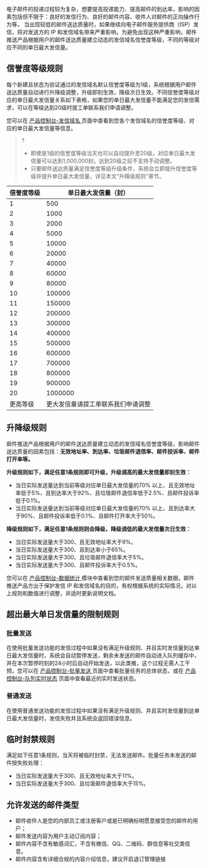 电子邮件的投递过程较为复杂，想要提高投递能力、提高邮件的到达率，影响的因素包括但不限于：良好的发信行为、良好的邮件内容、收件人对邮件的正向操作行为等。
当出现较低的邮件送达质量时，如果继续向电子邮件服务提供商（ISP）发信，将对发送方的 IP 和发信域名带来严重影响，为避免出现这种严重影响，邮件推送产品根据用户的邮件送达质量建立动态的发信域名信誉度等级，不同的等级对应不同的单日最大发信量。

## 信誉度等级规则
每个新建且状态为验证通过的发信域名默认信誉度等级为1级，系统根据用户邮件送达质量自动进行升降级调整，升级即刻生效，降级次日生效。不同信誉度等级对应的单日最大发信量关系如下表格，如果您的单日最大发信量不能满足您的发信需求，可以在等级达到20级时提工单联系我们申请调整。

您可以在 [产品控制台-发信域名 ](https://console.cloud.tencent.com/ses/domain)页面中查看到您各个发信域名的信誉度等级、对应的单日最大发信量等信息。
>?
>- 即使是1级的信誉度等级当天也可以自动提升至20级，对应单日最大发信量可以达到1,000,000封。达到20级之前不支持手动调整。
>- 只要邮件送达质量满足信誉度等级升级条件，系统会立即提升信誉度等级并提升单日最大发信量，详见本文“升降级规则”章节。

| 信誉度等级 | 单日最大发信量（封）        |
| ----- | ----------------- |
| 1     | 500               |
| 2     | 1000              |
| 3     | 2000              |
| 4     | 5000              |
| 5     | 10000             |
| 6     | 20000             |
| 7     | 40000             |
| 8     | 60000             |
| 9     | 80000             |
| 10    | 100000            |
| 11    | 150000            |
| 12    | 200000            |
| 13    | 300000            |
| 14    | 400000            |
| 15    | 500000            |
| 16    | 600000            |
| 17    | 700000            |
| 18    | 800000            |
| 19    | 900000            |
| 20    | 1000000           |
| 更高等级  | 更大发信量请提工单联系我们申请调整 |

## 升降级规则
邮件推送产品根据用户的邮件送达质量建立动态的发信域名信誉度等级，影响邮件送达质量的因素包括：**无效地址率、到达率、垃圾邮件退信率、邮件投诉率、邮件打开率等。**

**升级规则如下，满足任意1条规则即可升级，升级调高的最大发信量即刻生效：**
- 当日实际发送量达到当前等级对应单日最大发信量的70% 以上、且无效地址率低于5%、且到达率大于92%、且垃圾邮件退信率低于2.5%、且邮件投诉率低于0.1%。
- 当日实际发送量达到当前等级对应单日最大发信量的70% 以上、且到达率大于90%、且邮件投诉率低于0.1%、且邮件打开率大于50%。

**降级规则如下，满足任意1条规则则会降级，降级调低的最大发信量次日生效：**
- 当日实际发送量大于300、且无效地址率大于9%。
- 当日实际发送量大于300、且到达率小于65%。
- 当日实际发送量大于300、且垃圾邮件退信率大于5%。
- 当日实际发送量大于300、且邮件投诉率大于0.5%。

您可以在 [产品控制台-数据统计 ](https://console.cloud.tencent.com/ses/stats)模块中查看到您的邮件发送质量相关数据。邮件推送产品方出于保护发信 IP 和发信域名的目的，有权根据系统的实际情况，对以上规则和数值进行调整，并适时更新说明文档。

## 超出最大单日发信量的限制规则
### 批量发送
在使用批量发送功能的发信过程中如果没有满足升级规则、并且实时发信量到达单日最大发信量时，系统会自动暂停发送，剩余未发送的邮件自动进入队列缓存中，并在本次暂停时刻的24小时后自动开始发送，以此类推，这个过程无需人工干预。您可以在 [产品控制台-批量发送 ](https://console.cloud.tencent.com/ses/batch-send)页面中查看批量任务的总体状态，或在 [产品控制台-队列实时状态](https://console.cloud.tencent.com/ses/queue-status) 页面中查看最近的实时发送状态。
###  普通发送
在使用普通发送功能的发信过程中如果没有满足升级规则、并且实时发信量到达单日最大发信量时，发信失败并且系统会返回错误信息。

## 临时封禁规则
满足如下任意1条规则，当天将被临时封禁，无法发送邮件。批量任务未发送的邮件按失败处理：
- 当日实际发送量大于300、且无效地址率大于11%。
- 当日实际发送量大于300、且垃圾邮件退信率大于15%。

## 允许发送的邮件类型
- 邮件收件人是您的内部员工或注册客户或是已明确标明愿意接受您的邮件的用户；
- 邮件发送内容为用户主动订阅内容；
- 邮件内容不含有敏感词汇，不含有微信、QQ、二维码、群信息等社交类信息。
- 邮件内容含有详细合规的内容介绍信息，建议开启退订管理链接
